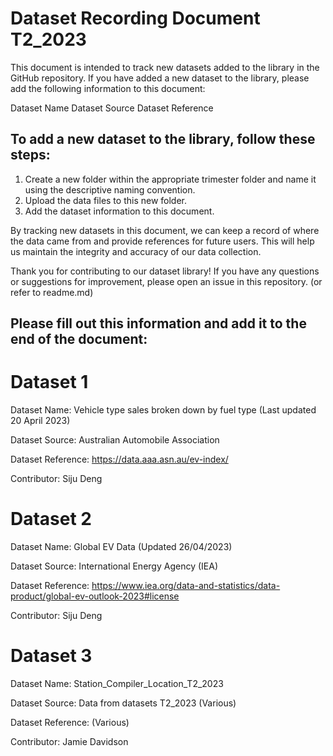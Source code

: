 # Dataset Recording Document T2_2023

This document is intended to track new datasets added to the library in the GitHub repository. If you have added a new dataset to the library, please add the following information to this document:

Dataset Name
Dataset Source
Dataset Reference

## To add a new dataset to the library, follow these steps:

1. Create a new folder within the appropriate trimester folder and name it using the descriptive naming convention.
2. Upload the data files to this new folder.
3. Add the dataset information to this document.

By tracking new datasets in this document, we can keep a record of where the data came from and provide references for future users. This will help us maintain the integrity and accuracy of our data collection.

Thank you for contributing to our dataset library! If you have any questions or suggestions for improvement, please open an issue in this repository. (or refer to readme.md)

## Please fill out this information and add it to the end of the document:

# Dataset 1

Dataset Name: Vehicle type sales broken down by fuel type (Last updated 20 April 2023)

Dataset Source: Australian Automobile Association

Dataset Reference: https://data.aaa.asn.au/ev-index/

Contributor: Siju Deng

# Dataset 2

Dataset Name: Global EV Data (Updated 26/04/2023)

Dataset Source: International Energy Agency (IEA)

Dataset Reference: https://www.iea.org/data-and-statistics/data-product/global-ev-outlook-2023#license

Contributor: Siju Deng

# Dataset 3

Dataset Name: Station_Compiler_Location_T2_2023

Dataset Source: Data from datasets T2_2023 (Various)

Dataset Reference: (Various)

Contributor: Jamie Davidson
